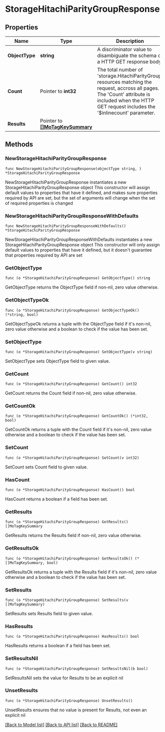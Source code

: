 # StorageHitachiParityGroupResponse

## Properties

Name | Type | Description | Notes
------------ | ------------- | ------------- | -------------
**ObjectType** | **string** | A discriminator value to disambiguate the schema of a HTTP GET response body. | 
**Count** | Pointer to **int32** | The total number of &#39;storage.HitachiParityGroup&#39; resources matching the request, accross all pages. The &#39;Count&#39; attribute is included when the HTTP GET request includes the &#39;$inlinecount&#39; parameter. | [optional] 
**Results** | Pointer to [**[]MoTagKeySummary**](MoTagKeySummary.md) |  | [optional] 

## Methods

### NewStorageHitachiParityGroupResponse

`func NewStorageHitachiParityGroupResponse(objectType string, ) *StorageHitachiParityGroupResponse`

NewStorageHitachiParityGroupResponse instantiates a new StorageHitachiParityGroupResponse object
This constructor will assign default values to properties that have it defined,
and makes sure properties required by API are set, but the set of arguments
will change when the set of required properties is changed

### NewStorageHitachiParityGroupResponseWithDefaults

`func NewStorageHitachiParityGroupResponseWithDefaults() *StorageHitachiParityGroupResponse`

NewStorageHitachiParityGroupResponseWithDefaults instantiates a new StorageHitachiParityGroupResponse object
This constructor will only assign default values to properties that have it defined,
but it doesn't guarantee that properties required by API are set

### GetObjectType

`func (o *StorageHitachiParityGroupResponse) GetObjectType() string`

GetObjectType returns the ObjectType field if non-nil, zero value otherwise.

### GetObjectTypeOk

`func (o *StorageHitachiParityGroupResponse) GetObjectTypeOk() (*string, bool)`

GetObjectTypeOk returns a tuple with the ObjectType field if it's non-nil, zero value otherwise
and a boolean to check if the value has been set.

### SetObjectType

`func (o *StorageHitachiParityGroupResponse) SetObjectType(v string)`

SetObjectType sets ObjectType field to given value.


### GetCount

`func (o *StorageHitachiParityGroupResponse) GetCount() int32`

GetCount returns the Count field if non-nil, zero value otherwise.

### GetCountOk

`func (o *StorageHitachiParityGroupResponse) GetCountOk() (*int32, bool)`

GetCountOk returns a tuple with the Count field if it's non-nil, zero value otherwise
and a boolean to check if the value has been set.

### SetCount

`func (o *StorageHitachiParityGroupResponse) SetCount(v int32)`

SetCount sets Count field to given value.

### HasCount

`func (o *StorageHitachiParityGroupResponse) HasCount() bool`

HasCount returns a boolean if a field has been set.

### GetResults

`func (o *StorageHitachiParityGroupResponse) GetResults() []MoTagKeySummary`

GetResults returns the Results field if non-nil, zero value otherwise.

### GetResultsOk

`func (o *StorageHitachiParityGroupResponse) GetResultsOk() (*[]MoTagKeySummary, bool)`

GetResultsOk returns a tuple with the Results field if it's non-nil, zero value otherwise
and a boolean to check if the value has been set.

### SetResults

`func (o *StorageHitachiParityGroupResponse) SetResults(v []MoTagKeySummary)`

SetResults sets Results field to given value.

### HasResults

`func (o *StorageHitachiParityGroupResponse) HasResults() bool`

HasResults returns a boolean if a field has been set.

### SetResultsNil

`func (o *StorageHitachiParityGroupResponse) SetResultsNil(b bool)`

 SetResultsNil sets the value for Results to be an explicit nil

### UnsetResults
`func (o *StorageHitachiParityGroupResponse) UnsetResults()`

UnsetResults ensures that no value is present for Results, not even an explicit nil

[[Back to Model list]](../README.md#documentation-for-models) [[Back to API list]](../README.md#documentation-for-api-endpoints) [[Back to README]](../README.md)


